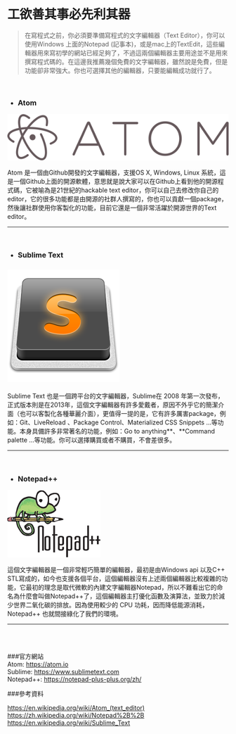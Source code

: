 # 工欲善其事必先利其器

> 在寫程式之前，你必須要準備寫程式的文字編輯器（Text Editor），你可以使用Windows 上面的Notepad (記事本)，或是mac上的TextEdit，這些編輯器用來寫初學的網站已經足夠了，不過這兩個編輯器主要用途並不是用來撰寫程式碼的。在這邊我推薦幾個免費的文字編輯器，雖然說是免費，但是功能卻非常強大。你也可選擇其他的編輯器，只要能編輯成功就行了。
<br />


* ### Atom

![](/assets/Atom_icon.png)

Atom 是一個由Github開發的文字編輯器，支援OS X, Windows, Linux 系統，這是一個Github上面的開源軟體，意思就是說大家可以在Github上看到他的開源程式碼，它被喻為是21世紀的hackable text editor，你可以自己去修改你自己的editor，它的很多功能都是由開源的社群人撰寫的，你也可以貢獻一個package，然後讓社群使用你客製化的功能，目前它還是一個非常活躍於開源世界的Text editor。

---
<br />


* ### Sublime Text

### ![](/assets/Sublime_Text_Logo.png)

Sublime Text 也是一個跨平台的文字編輯器，Sublime在 2008 年第一次發布，正式版本則是在2013年，這個文字編輯器有許多愛戴者，原因不外乎它的簡潔介面（也可以客製化各種華麗介面），更值得一提的是，它有許多厲害package，例如：Git、LiveReload 、Package Control、Materialized CSS Snippets ...等功能。本身具備許多非常著名的功能，例如：Go to anything**、**Command palette ...等功能。你可以選擇購買或者不購買，不會差很多。

---
<br />


* ### Notepad++

![](/assets/Notepad++_Logo.png)

這個文字編輯器是一個非常輕巧簡單的編輯器，最初是由Windows api 以及C++ STL寫成的，如今也支援各個平台，這個編輯器沒有上述兩個編輯器比較複雜的功能，它最初的理念是取代微軟的內建文字編輯器Notepad，所以不難看出它的命名為什麼會叫做Notepad++了，這個編輯器主打優化函數及演算法，並致力於減少世界二氧化碳的排放。因為使用較少的 CPU 功耗，因而降低能源消耗，Notepad++ 也就間接綠化了我們的環境。

---
<br />
<br />

###官方網站 <br />
Atom: https://atom.io <br />
Sublime: https://www.sublimetext.com<br />
Notepad++: https://notepad-plus-plus.org/zh/<br />

###參考資料


https://en.wikipedia.org/wiki/Atom_(text_editor)<br />
https://zh.wikipedia.org/wiki/Notepad%2B%2B<br />
https://en.wikipedia.org/wiki/Sublime_Text<br />


























